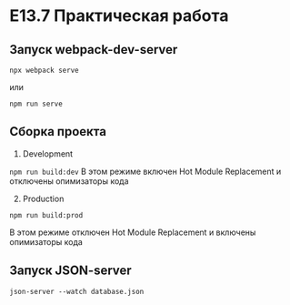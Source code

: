 # E13.7 Практическая работа

## Запуск webpack-dev-server
``` npx webpack serve ```

или

``` npm run serve ```

## Сборка проекта

1. Development
   
``` npm run build:dev ```
В этом режиме включен Hot Module Replacement и отключены опимизаторы кода


2. Production

``` npm run build:prod ```

В этом режиме отключен Hot Module Replacement и включены опимизаторы кода

## Запуск JSON-server

``` json-server --watch database.json ```
